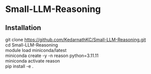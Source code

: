 # Small-LLM-Reasoning

## Installation
git clone https://github.com/KedarnathKC/Small-LLM-Reasoning.git  
cd Small-LLM-Reasoning  
module load miniconda/latest  
miniconda create -y -n reason python=3.11.11  
miniconda activate reason  
pip install -e .  